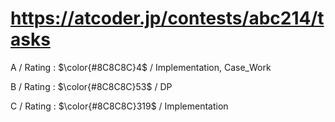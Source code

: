 # https://atcoder.jp/contests/abc214/tasks

A / Rating : $\color{#8C8C8C}4$ / Implementation, Case_Work

B / Rating : $\color{#8C8C8C}53$ / DP

C / Rating : $\color{#8C8C8C}319$ / Implementation
